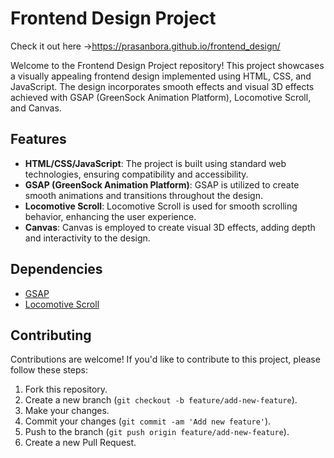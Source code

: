 # Frontend Design Project
Check it out here ->https://prasanbora.github.io/frontend_design/

Welcome to the Frontend Design Project repository! This project showcases a visually appealing frontend design implemented using HTML, CSS, and JavaScript. The design incorporates smooth effects and visual 3D effects achieved with GSAP (GreenSock Animation Platform), Locomotive Scroll, and Canvas.

## Features

- **HTML/CSS/JavaScript**: The project is built using standard web technologies, ensuring compatibility and accessibility.
- **GSAP (GreenSock Animation Platform)**: GSAP is utilized to create smooth animations and transitions throughout the design.
- **Locomotive Scroll**: Locomotive Scroll is used for smooth scrolling behavior, enhancing the user experience.
- **Canvas**: Canvas is employed to create visual 3D effects, adding depth and interactivity to the design.


## Dependencies

- [GSAP](https://greensock.com/gsap/)
- [Locomotive Scroll](https://github.com/locomotivemtl/locomotive-scroll)

## Contributing

Contributions are welcome! If you'd like to contribute to this project, please follow these steps:

1. Fork this repository.
2. Create a new branch (`git checkout -b feature/add-new-feature`).
3. Make your changes.
4. Commit your changes (`git commit -am 'Add new feature'`).
5. Push to the branch (`git push origin feature/add-new-feature`).
6. Create a new Pull Request.


